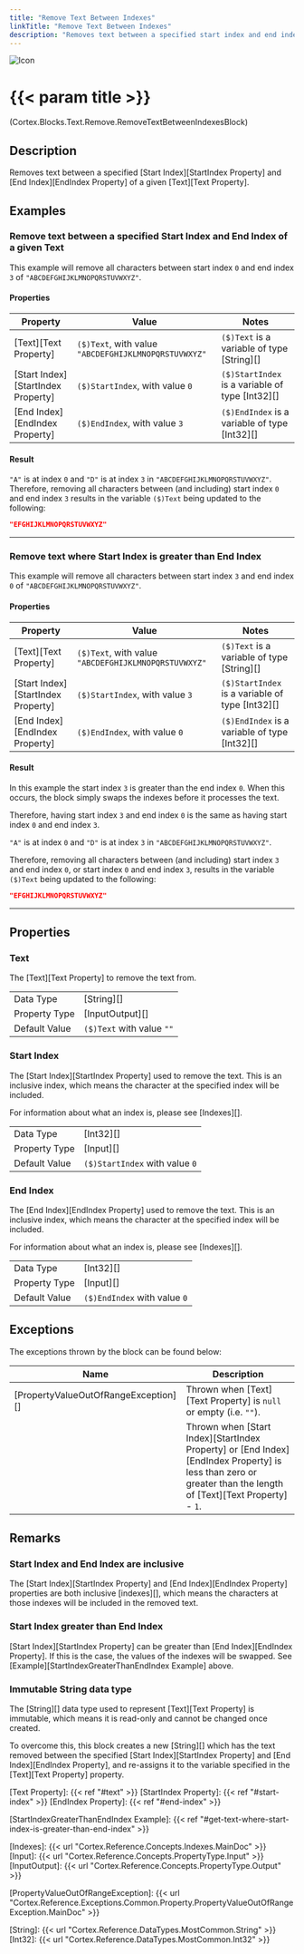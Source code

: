 ```yaml
---
title: "Remove Text Between Indexes"
linkTitle: "Remove Text Between Indexes"
description: "Removes text between a specified start index and end index of a given text."
---
```


![Icon](/blocks/text-remove-block-icon.png)

# {{< param title >}}

<p class="namespace">(Cortex.Blocks.Text.Remove.RemoveTextBetweenIndexesBlock)</p>

## Description

Removes text between a specified [Start Index][StartIndex Property] and [End Index][EndIndex Property] of a given [Text][Text Property].

## Examples

### Remove text between a specified Start Index and End Index of a given Text

This example will remove all characters between start index `0` and end index `3` of `"ABCDEFGHIJKLMNOPQRSTUVWXYZ"`.

#### Properties

| Property           | Value                     | Notes                                    |
|--------------------|---------------------------|------------------------------------------|
| [Text][Text Property] | `($)Text`, with value `"ABCDEFGHIJKLMNOPQRSTUVWXYZ"` | `($)Text` is a variable of type [String][] |
| [Start Index][StartIndex Property] | `($)StartIndex`, with value `0` | `($)StartIndex` is a variable of type [Int32][] |
| [End Index][EndIndex Property] | `($)EndIndex`, with value `3` | `($)EndIndex` is a variable of type [Int32][] |

#### Result

`"A"` is at index `0` and `"D"` is at index `3` in `"ABCDEFGHIJKLMNOPQRSTUVWXYZ"`. Therefore, removing all characters between (and including) start index `0` and end index `3` results in the variable `($)Text` being updated to the following:

```json
"EFGHIJKLMNOPQRSTUVWXYZ"
```

***

### Remove text where Start Index is greater than End Index

This example will remove all characters between start index `3` and end index `0` of `"ABCDEFGHIJKLMNOPQRSTUVWXYZ"`.

#### Properties

| Property           | Value                     | Notes                                    |
|--------------------|---------------------------|------------------------------------------|
| [Text][Text Property] | `($)Text`, with value `"ABCDEFGHIJKLMNOPQRSTUVWXYZ"` | `($)Text` is a variable of type [String][] |
| [Start Index][StartIndex Property] | `($)StartIndex`, with value `3` | `($)StartIndex` is a variable of type [Int32][] |
| [End Index][EndIndex Property] | `($)EndIndex`, with value `0` | `($)EndIndex` is a variable of type [Int32][] |

#### Result

In this example the start index `3` is greater than the end index `0`. When this occurs, the block simply swaps the indexes before it processes the text.

Therefore, having start index `3` and end index `0` is the same as having start index `0` and end index `3`.

`"A"` is at index `0` and `"D"` is at index `3` in `"ABCDEFGHIJKLMNOPQRSTUVWXYZ"`.

Therefore, removing all characters between (and including) start index `3` and end index `0`, or start index `0` and end index `3`, results in the variable `($)Text` being updated to the following:

```json
"EFGHIJKLMNOPQRSTUVWXYZ"
```

***

## Properties

### Text

The [Text][Text Property] to remove the text from.
  
| | |
|--------------------|---------------------------|
| Data Type | [String][] |
| Property Type | [InputOutput][] |
| Default Value | `($)Text` with value `""` |

### Start Index

The [Start Index][StartIndex Property] used to remove the text. This is an inclusive index, which means the character at the specified index will be included.

For information about what an index is, please see [Indexes][].

| | |
|--------------------|---------------------------|
| Data Type | [Int32][] |
| Property Type | [Input][] |
| Default Value | `($)StartIndex` with value `0` |

### End Index

The [End Index][EndIndex Property] used to remove the text. This is an inclusive index, which means the character at the specified index will be included.

For information about what an index is, please see [Indexes][].

| | |
|--------------------|---------------------------|
| Data Type | [Int32][] |
| Property Type | [Input][] |
| Default Value | `($)EndIndex` with value `0` |

## Exceptions

The exceptions thrown by the block can be found below:

| Name     | Description |
|----------|----------|
| [PropertyValueOutOfRangeException][] | Thrown when [Text][Text Property] is `null` or empty (i.e. `""`). |
| | Thrown when [Start Index][StartIndex Property] or [End Index][EndIndex Property] is less than zero or greater than the length of [Text][Text Property] - `1`. |

## Remarks

### Start Index and End Index are inclusive

The [Start Index][StartIndex Property] and [End Index][EndIndex Property] properties are both inclusive [indexes][], which means the characters at those indexes will be included in the removed text.

### Start Index greater than End Index

[Start Index][StartIndex Property] can be greater than [End Index][EndIndex Property]. If this is the case, the values of the indexes will be swapped. See [Example][StartIndexGreaterThanEndIndex Example] above.

### Immutable String data type

The [String][] data type used to represent [Text][Text Property] is immutable, which means it is read-only and cannot be changed once created.

To overcome this, this block creates a new [String][] which has the text removed between the specified [Start Index][StartIndex Property] and [End Index][EndIndex Property], and re-assigns it to the variable specified in the [Text][Text Property] property.  

[Text Property]: {{< ref "#text" >}}
[StartIndex Property]: {{< ref "#start-index" >}}
[EndIndex Property]: {{< ref "#end-index" >}}

[StartIndexGreaterThanEndIndex Example]: {{< ref "#get-text-where-start-index-is-greater-than-end-index" >}}

[Indexes]: {{< url "Cortex.Reference.Concepts.Indexes.MainDoc" >}}
[Input]: {{< url "Cortex.Reference.Concepts.PropertyType.Input" >}}
[InputOutput]: {{< url "Cortex.Reference.Concepts.PropertyType.Output" >}}

[PropertyValueOutOfRangeException]: {{< url "Cortex.Reference.Exceptions.Common.Property.PropertyValueOutOfRangeException.MainDoc" >}}

[String]: {{< url "Cortex.Reference.DataTypes.MostCommon.String" >}}
[Int32]: {{< url "Cortex.Reference.DataTypes.MostCommon.Int32" >}}
